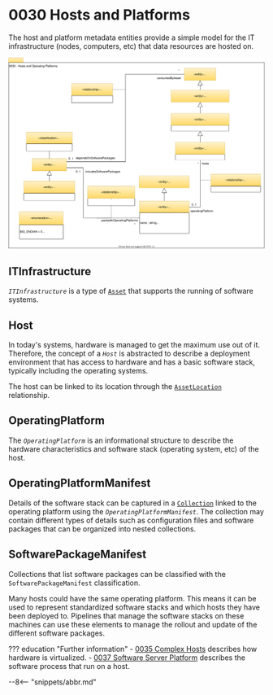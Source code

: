 <!-- SPDX-License-Identifier: CC-BY-4.0 -->
<!-- Copyright Contributors to the Egeria project. -->

# 0030 Hosts and Platforms

The host and platform metadata entities provide a simple model for the IT infrastructure (nodes, computers, etc) that data resources are hosted on.

![UML](0030-Hosts-and-Platforms.svg)

## ITInfrastructure

*`ITInfrastructure`* is a type of [`Asset`](/types/0/0010-Base-Model/#asset) that supports the running of software systems.

## Host

In today's systems, hardware is managed to get the maximum use out of it. Therefore, the concept of a *`Host`* is abstracted to describe a deployment environment that has access to hardware and has a basic software stack, typically including the operating systems.

The host can be linked to its location through the [`AssetLocation`](/types/0/0025-Locations/#assetlocation) relationship.

## OperatingPlatform

The *`OperatingPlatform`* is an informational structure to describe the hardware characteristics and software stack (operating system, etc) of the host.

## OperatingPlatformManifest

Details of the software stack can be captured in a [`Collection`](/types/0/0021-Collections/#collection) linked to the operating platform using the *`OperatingPlatformManifest`*. The collection may contain different types of details such as configuration files and software packages that can be organized into nested collections.

## SoftwarePackageManifest

Collections that list software packages can be classified with the `SoftwarePackageManifest` classification.

Many hosts could have the same operating platform. This means it can be used to represent standardized software stacks and which hosts they have been deployed to. Pipelines that manage the software stacks on these machines can use these elements to manage the rollout and update of the different software packages.

??? education "Further information"
    - [0035 Complex Hosts](/types/0/0035-Complex-Hosts) describes how hardware is virtualized.
    - [0037 Software Server Platform](/types/0/0037-Software-Server-Platforms) describes the software process that run on a host.

--8<-- "snippets/abbr.md"
